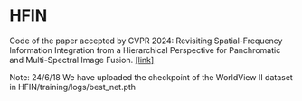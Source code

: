 # HFIN
Code of the paper accepted by CVPR 2024: Revisiting Spatial-Frequency Information Integration from a Hierarchical  Perspective for Panchromatic and Multi-Spectral Image Fusion. [[link]](https://openaccess.thecvf.com/content/CVPR2024/html/Tan_Revisiting_Spatial-Frequency_Information_Integration_from_a_Hierarchical_Perspective_for_Panchromatic_CVPR_2024_paper.html)


Note: 
24/6/18 We have uploaded the checkpoint of the WorldView II dataset in HFIN/training/logs/best_net.pth
